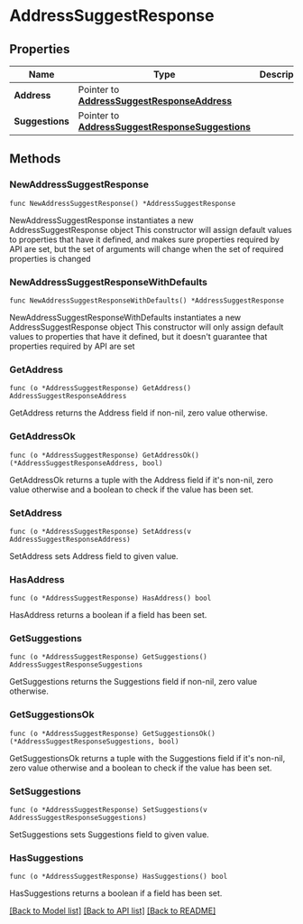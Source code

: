 # AddressSuggestResponse

## Properties

Name | Type | Description | Notes
------------ | ------------- | ------------- | -------------
**Address** | Pointer to [**AddressSuggestResponseAddress**](AddressSuggestResponseAddress.md) |  | [optional] 
**Suggestions** | Pointer to [**AddressSuggestResponseSuggestions**](AddressSuggestResponseSuggestions.md) |  | [optional] 

## Methods

### NewAddressSuggestResponse

`func NewAddressSuggestResponse() *AddressSuggestResponse`

NewAddressSuggestResponse instantiates a new AddressSuggestResponse object
This constructor will assign default values to properties that have it defined,
and makes sure properties required by API are set, but the set of arguments
will change when the set of required properties is changed

### NewAddressSuggestResponseWithDefaults

`func NewAddressSuggestResponseWithDefaults() *AddressSuggestResponse`

NewAddressSuggestResponseWithDefaults instantiates a new AddressSuggestResponse object
This constructor will only assign default values to properties that have it defined,
but it doesn't guarantee that properties required by API are set

### GetAddress

`func (o *AddressSuggestResponse) GetAddress() AddressSuggestResponseAddress`

GetAddress returns the Address field if non-nil, zero value otherwise.

### GetAddressOk

`func (o *AddressSuggestResponse) GetAddressOk() (*AddressSuggestResponseAddress, bool)`

GetAddressOk returns a tuple with the Address field if it's non-nil, zero value otherwise
and a boolean to check if the value has been set.

### SetAddress

`func (o *AddressSuggestResponse) SetAddress(v AddressSuggestResponseAddress)`

SetAddress sets Address field to given value.

### HasAddress

`func (o *AddressSuggestResponse) HasAddress() bool`

HasAddress returns a boolean if a field has been set.

### GetSuggestions

`func (o *AddressSuggestResponse) GetSuggestions() AddressSuggestResponseSuggestions`

GetSuggestions returns the Suggestions field if non-nil, zero value otherwise.

### GetSuggestionsOk

`func (o *AddressSuggestResponse) GetSuggestionsOk() (*AddressSuggestResponseSuggestions, bool)`

GetSuggestionsOk returns a tuple with the Suggestions field if it's non-nil, zero value otherwise
and a boolean to check if the value has been set.

### SetSuggestions

`func (o *AddressSuggestResponse) SetSuggestions(v AddressSuggestResponseSuggestions)`

SetSuggestions sets Suggestions field to given value.

### HasSuggestions

`func (o *AddressSuggestResponse) HasSuggestions() bool`

HasSuggestions returns a boolean if a field has been set.


[[Back to Model list]](../README.md#documentation-for-models) [[Back to API list]](../README.md#documentation-for-api-endpoints) [[Back to README]](../README.md)


